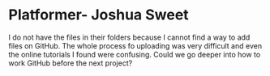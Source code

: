 # Platformer- Joshua Sweet
I do not have the files in their folders because I cannot find a way to add files on GitHub. The whole process fo uploading was very difficult and even the online tutorials I found were confusing. Could we go deeper into how to work GitHub before the next project? 
